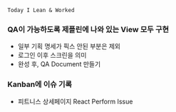 ```
Today I Lean & Worked
```     

### QA이 가능하도록 제플린에 나와 있는 View 모두 구현
- 일부 기획 명세가 픽스 안된 부분은 제외
- 로그인 이후 스크린을 의미
- 완성 후, QA Document 만들기




### Kanban에 이슈 기록
- 피트니스 상세페이지 React Perform Issue










